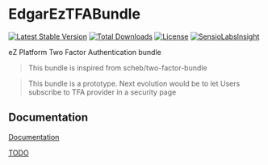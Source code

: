 # EdgarEzTFABundle

[![Latest Stable Version](https://poser.pugx.org/edgarez/tfabundle/v/stable)](https://packagist.org/packages/edgarez/tfabundle) 
[![Total Downloads](https://poser.pugx.org/edgarez/tfabundle/downloads)](https://packagist.org/packages/edgarez/tfabundle)
[![License](https://poser.pugx.org/edgarez/tfabundle/license)](https://packagist.org/packages/edgarez/tfabundle)
[![SensioLabsInsight](https://insight.sensiolabs.com/projects/cff2b112-583c-4e22-bc8d-868463c69c1b/mini.png)](https://insight.sensiolabs.com/projects/cff2b112-583c-4e22-bc8d-868463c69c1b)

eZ Platform Two Factor Authentication bundle

> This bundle is inspired from scheb/two-factor-bundle

> This bundle is a prototype. Next evolution would be to let Users subscribe to TFA provider in a security page

## Documentation

[Documentation](Resources/doc/README.md)

[TODO](TODO.md)

